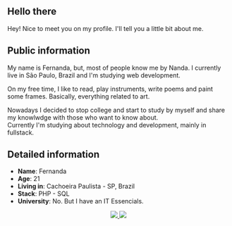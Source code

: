 ## **Hello there**  

Hey! Nice to meet you on my profile. I'll tell you a little bit about me.

## Public information

My name is Fernanda, but, most of people know me by Nanda. I currently live in São Paulo, Brazil and I'm studying web development.  

On my free time, I like to read, play instruments, write poems and paint some frames. Basically, everything related to art.

Nowadays I decided to stop college and start to study by myself and share my knowlwdge with those who want to know about.  
Currently I'm studying about technology and development, mainly in fullstack.

## Detailed information

* **Name**: Fernanda
* **Age**: 21
* **Living in**: Cachoeira Paulista - SP, Brazil
* **Stack**: PHP - SQL
* **University**: No. But I have an IT Essencials.

<p style="text-align: center">
    <a target='_blank' href="https://www.twitch.tv/bellinihe4rt">
        <img src="https://img.shields.io/badge/Twitch-9146FF?style=for-the-badge&logo=twitch&logoColor=white">
    </a>
    <a target='_blank' href="https://twitter.com/BelliniHe4rt">
        <img src="https://img.shields.io/badge/Twitter-1DA1F2?style=for-the-badge&logo=twitter&logoColor=white">
    </a>
</p>
